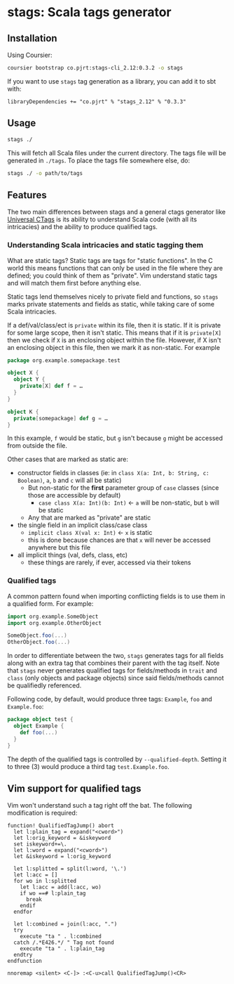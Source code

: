# stags: Scala tags generator

## Installation

Using Coursier:

```bash
coursier bootstrap co.pjrt:stags-cli_2.12:0.3.2 -o stags
```

If you want to use `stags` tag generation as a library, you can add it to sbt with:

```
libraryDependencies += "co.pjrt" % "stags_2.12" % "0.3.3"
```

## Usage

```bash
stags ./
```

This will fetch all Scala files under the current directory. The tags file
will be generated in `./tags`. To place the tags file somewhere else, do:

```bash
stags ./ -o path/to/tags
```

## Features

The two main differences between stags and a general ctags generator like
[Universal CTags](https://github.com/universal-ctags/ctags) is its ability to
understand Scala code (with all its intricacies) and the ability to produce
qualified tags.

### Understanding Scala intricacies and static tagging them

What are static tags? Static tags are tags for "static functions". In the C
world this means functions that can only be used in the file where they
are defined; you could think of them as "private". Vim understand static tags
and will match them first before anything else.

Static tags lend themselves nicely to private field and functions, so `stags`
marks private statements and fields as static, while taking care of some Scala
intricacies.

If a def/val/class/ect is `private` within its file, then it is static. If
it is private for some large scope, then it isn't static. This means that
if it is `private[X]` then we check if `X` is an enclosing object within the file.
However, if X isn't an enclosing object in this file, then we mark it as
non-static. For example

```scala
package org.example.somepackage.test

object X {
  object Y {
    private[X] def f = …
  }
}

object K {
  private[somepackage] def g = …
}
```

In this example, `f` would be static, but `g` isn't because `g` might be
accessed from outside the file.

Other cases that are marked as static are:

* constructor fields in classes (ie: in `class X(a: Int, b: String, c: Boolean)`, `a`, `b` and `c` will all be static)
  * But non-static for the **first** parameter group of `case` classes (since those are accessible by default)
    * `case class X(a: Int)(b: Int)` <- `a` will be non-static, but `b` will be static
  * Any that are marked as "private" are static
* the single field in an implicit class/case class
  * `implicit class X(val x: Int)` <- `x` is static
  * this is done because chances are that `x` will never be accessed anywhere but this file
* all implicit things (val, defs, class, etc)
  * these things are rarely, if ever, accessed via their tokens

### Qualified tags

A common pattern found when importing conflicting fields is to use them in a qualified form. For example:

```scala
import org.example.SomeObject
import org.example.OtherObject

SomeObject.foo(...)
OtherObject.foo(...)
```

In order to differentiate between the two, `stags` generates tags for all
fields along with an extra tag that combines their parent with the tag itself.
Note that `stags` never generates qualified tags for fields/methods in `trait`
and `class` (only objects and package objects) since said fields/methods cannot be
qualifiedly referenced.

Following code, by default, would produce three tags: `Example`, `foo` and
`Example.foo`:

```scala
package object test {
  object Example {
    def foo(...)
  }
}
```

The depth of the qualified tags is controlled by `--qualified-depth`. Setting it
to three (3) would produce a third tag `test.Example.foo`.

## Vim support for qualified tags

Vim won't understand such a tag right off the bat. The following
modification is required:

```viml
function! QualifiedTagJump() abort
  let l:plain_tag = expand("<cword>")
  let l:orig_keyword = &iskeyword
  set iskeyword+=\.
  let l:word = expand("<cword>")
  let &iskeyword = l:orig_keyword

  let l:splitted = split(l:word, '\.')
  let l:acc = []
  for wo in l:splitted
    let l:acc = add(l:acc, wo)
    if wo ==# l:plain_tag
      break
    endif
  endfor

  let l:combined = join(l:acc, ".")
  try
    execute "ta " . l:combined
  catch /.*E426.*/ " Tag not found
    execute "ta " . l:plain_tag
  endtry
endfunction

nnoremap <silent> <C-]> :<C-u>call QualifiedTagJump()<CR>
```
